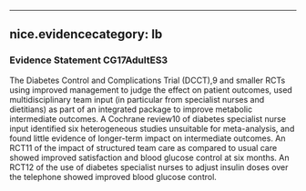 
---
nice.evidencecategory: Ib
---

### Evidence Statement CG17AdultES3
The Diabetes Control and Complications Trial (DCCT),9 and smaller RCTs using improved management to judge the effect on patient outcomes, used multidisciplinary team input (in particular from specialist nurses and dietitians) as part of an integrated package to improve metabolic intermediate outcomes. A Cochrane review10 of diabetes specialist nurse input identified six heterogeneous studies unsuitable for meta-analysis, and found little evidence of longer-term impact on intermediate outcomes. An RCT11 of the impact of structured team care as compared to usual care showed improved satisfaction and blood glucose control at six months. An RCT12 of the use of diabetes specialist nurses to adjust insulin doses over the telephone showed improved blood glucose control.

